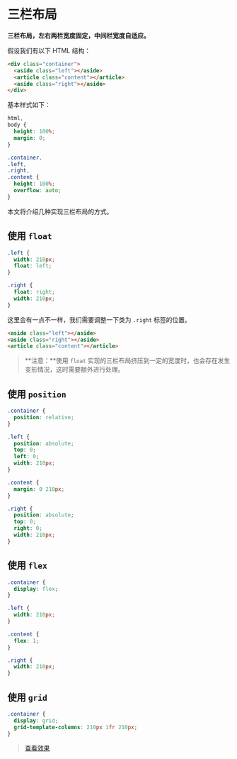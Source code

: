 # 三栏布局

**三栏布局，左右两栏宽度固定，中间栏宽度自适应。**

假设我们有以下 HTML 结构：

```html
<div class="container">
  <aside class="left"></aside>
  <article class="content"></article>
  <aside class="right"></aside>
</div>
```

基本样式如下：

```css
html,
body {
  height: 100%;
  margin: 0;
}

.container,
.left,
.right,
.content {
  height: 100%;
  overflow: auto;
}
```

本文将介绍几种实现三栏布局的方式。

## 使用 `float`

```css
.left {
  width: 210px;
  float: left;
}

.right {
  float: right;
  width: 210px;
}
```

这里会有一点不一样，我们需要调整一下类为 `.right` 标签的位置。

```html
<aside class="left"></aside>
<aside class="right"></aside>
<article class="content"></article>
```

> **注意：**使用 `float` 实现的三栏布局挤压到一定的宽度时，也会存在发生变形情况，这时需要额外进行处理。

## 使用 `position`

```css
.container {
  position: relative;
}

.left {
  position: absolute;
  top: 0;
  left: 0;
  width: 210px;
}

.content {
  margin: 0 210px;
}

.right {
  position: absolute;
  top: 0;
  right: 0;
  width: 210px;
}
```

## 使用 `flex`

```css
.container {
  display: flex;
}

.left {
  width: 210px;
}

.content {
  flex: 1;
}

.right {
  width: 210px;
}
```

## 使用 `grid`

```css
.container {
  display: grid;
  grid-template-columns: 210px 1fr 210px;
}
```

> [查看效果](https://codepen.io/lio-zero/pen/abEQXdr)
